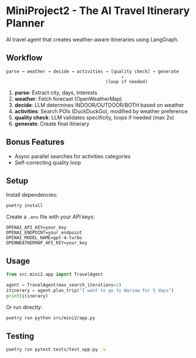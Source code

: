 # MiniProject2 - The AI Travel Itinerary Planner

AI travel agent that creates weather-aware itineraries using LangGraph.

## Workflow

```
parse → weather → decide → activities → [quality check] → generate
                                            ↓
                                      (loop if needed)
```

1. **parse**: Extract city, days, interests
2. **weather**: Fetch forecast (OpenWeatherMap)
3. **decide**: LLM determines INDOOR/OUTDOOR/BOTH based on weather
4. **activities**: Search POIs (DuckDuckGo), modified by weather preference
5. **quality check**: LLM validates specificity, loops if needed (max 2x)
6. **generate**: Create final itinerary

## Bonus Features
- Async parallel searches for activities categories
- Self-correcting quality loop

## Setup

Install dependencies:
```bash
poetry install
```

Create a `.env` file with your API keys:
```
OPENAI_API_KEY=your_key
OPENAI_ENDPOINT=your_endpoint
OPENAI_MODEL_NAME=gpt-4-turbo
OPENWEATHERMAP_API_KEY=your_key
```

## Usage

```python
from src.mini2.app import TravelAgent

agent = TravelAgent(max_search_iterations=2)
itinerary = agent.plan_trip("I want to go to Warsaw for 5 days")
print(itinerary)
```

Or run directly:
```bash
poetry run python src/mini2/app.py
```

## Testing

```bash
poetry run pytest tests/test_app.py -v
```
